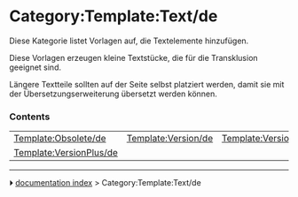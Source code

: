 # Category:Template:Text/de
Diese Kategorie listet Vorlagen auf, die Textelemente hinzufügen.

Diese Vorlagen erzeugen kleine Textstücke, die für die Transklusion geeignet sind.

Längere Textteile sollten auf der Seite selbst platziert werden, damit sie mit der Übersetzungserweiterung übersetzt werden können.

### Contents

|     |     |     |
| --- | --- | --- |
| [Template:Obsolete/de](Template_Obsolete/de.md) | [Template:Version/de](Template_Version/de.md) | [Template:VersionMinus/de](Template_VersionMinus/de.md) |
| [Template:VersionPlus/de](Template_VersionPlus/de.md) |



---
⏵ [documentation index](../README.md) > Category:Template:Text/de
